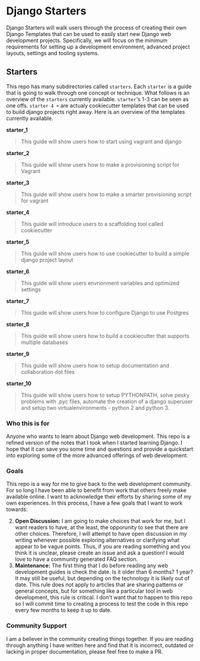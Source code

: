 # Django Starters

Django Starters will walk users through the process of creating their own Django Templates that can be used to easily start new Django web development projects.  Specifically, we will focus on the minimum requirements for setting up a development environment, advanced project layouts, settings and tooling systems. 

## Starters

This repo has many subdirectories called `starters`.  Each `starter` is a guide that is going to walk through one concept or technique.  What follows is an overview of the `starters` currently available.  `starter`'s 1-3 can be seen as one offs.  `starter 4 +` are actualy cookiecutter templates that can be used to build django projects right away.  Here is an overview of the templates currently available.

**starter_1**
> This guide will show users how to start using vagrant and django

**starter_2**
> This guide will show users how to make a provisioning script for Vagrant

**starter_3**
> This guide will show users how to make a smarter provisioning script for vagrant

**starter_4**
> This guide will introduce users to a scaffolding tool called cookiecutter

**starter_5**
> This guide will show users how to use cookiecutter to build a simple django project layout

**starter_6**
> This guide will show users envrionment variables and optimized settings 

**starter_7**
> This guide will show users how to configure Django to use Postgres

**starter_8**
> This guide will show users how to build a cookiecutter that supports multiple databases

**starter_9**
> This guide will show users how to setup documentation and collaboration dot files

**starter_10**
> This guide will show users how to setup PYTHONPATH, solve pesky problems with .pyc files, automate the creation of a django superuser and setup two virtualenvironments - python 2 and python 3.

### Who this is for

Anyone who wants to learn about Django web development.  This repo is a refined version of the notes that I took when I started learning Django.  I hope that it can save you some time and questions and provide a quickstart into exploring some of the more advanced offerings of web development.  

### Goals

This repo is a way for me to give back to the web development community.  For so long I have been able to benefit from work that others freely make available online.  I want to acknowledge their efforts by sharing some of my own experiences.  In this process, I have a few goals that I want to work towards:

2.  **Open Discussion:**  I am going to make choices that work for me, but I want readers to have, at the least, the opporunity to see that there are other choices.  Therefore, I will attempt to have open discussion in my writing whenever possible exploring alternatives or clarifying what appear to be vague points.  Thus, if you are reading something and you think it is unclear, please create an issue and ask a question!  I would love to have a community generated FAQ section.
3.  **Maintenance:**  The first thing that I do before reading any web development guides is check the date.  Is it older than 6 months?  1 year?  It may still be useful, but depending on the technology it is likely out of date.  This rule does not apply to articles that are sharing patterns or general concepts, but for something like a particular tool in web development, this rule is critical.  I don't want that to happen to this repo so I will commit time to creating a process to test the code in this repo every few months to keep it up to date.  

### Community Support

I am a believer in the community creating things together.  If you are reading through anything I have written here and find that it is incorrect, outdated or lacking in proper documentation, please feel free to make a PR.





